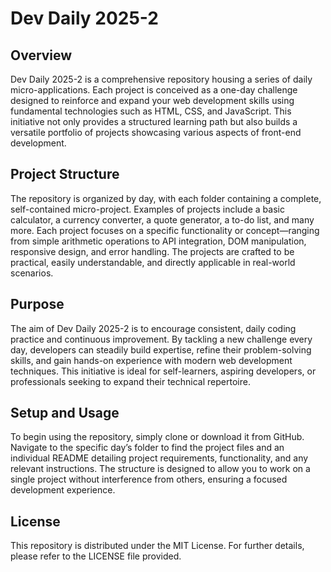 # Dev Daily 2025-2

## Overview
Dev Daily 2025-2 is a comprehensive repository housing a series of daily micro-applications. Each project is conceived as a one-day challenge designed to reinforce and expand your web development skills using fundamental technologies such as HTML, CSS, and JavaScript. This initiative not only provides a structured learning path but also builds a versatile portfolio of projects showcasing various aspects of front-end development.

## Project Structure
The repository is organized by day, with each folder containing a complete, self-contained micro-project. Examples of projects include a basic calculator, a currency converter, a quote generator, a to-do list, and many more. Each project focuses on a specific functionality or concept—ranging from simple arithmetic operations to API integration, DOM manipulation, responsive design, and error handling. The projects are crafted to be practical, easily understandable, and directly applicable in real-world scenarios.

## Purpose
The aim of Dev Daily 2025-2 is to encourage consistent, daily coding practice and continuous improvement. By tackling a new challenge every day, developers can steadily build expertise, refine their problem-solving skills, and gain hands-on experience with modern web development techniques. This initiative is ideal for self-learners, aspiring developers, or professionals seeking to expand their technical repertoire.

## Setup and Usage
To begin using the repository, simply clone or download it from GitHub. Navigate to the specific day’s folder to find the project files and an individual README detailing project requirements, functionality, and any relevant instructions. The structure is designed to allow you to work on a single project without interference from others, ensuring a focused development experience.

## License
This repository is distributed under the MIT License. For further details, please refer to the LICENSE file provided.

